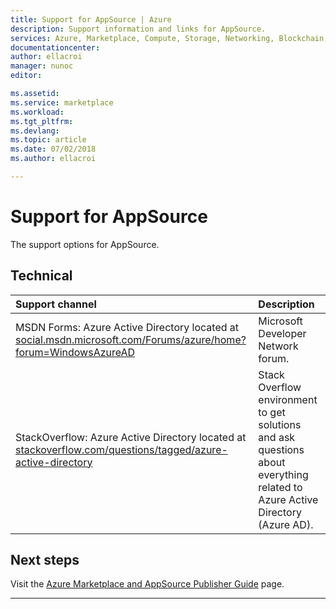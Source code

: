 ```yaml
---
title: Support for AppSource | Azure
description: Support information and links for AppSource.
services: Azure, Marketplace, Compute, Storage, Networking, Blockchain, Security
documentationcenter:
author: ellacroi
manager: nunoc
editor:

ms.assetid: 
ms.service: marketplace
ms.workload: 
ms.tgt_pltfrm: 
ms.devlang: 
ms.topic: article
ms.date: 07/02/2018
ms.author: ellacroi

---
```


# Support for AppSource  
The support options for AppSource.  

## Technical  

| Support channel | Description |  
|:--- |:--- |  
| MSDN Forms: Azure Active Directory located at [social.msdn.microsoft.com/Forums/azure/home?forum=WindowsAzureAD](https://social.msdn.microsoft.com/Forums/azure/home?forum=WindowsAzureAD "Azure AD in the MSDN forums") | Microsoft Developer Network forum. |  
| StackOverflow: Azure Active Directory located at [stackoverflow.com/questions/tagged/azure-active-directory](https://stackoverflow.com/questions/tagged/azure-active-directory "Azure AD on stackoverflow") | Stack Overflow environment to get solutions and ask questions about everything related to Azure Active Directory (Azure AD). |  

## Next steps
Visit the [Azure Marketplace and AppSource Publisher Guide](./marketplace-publishers-guide.md) page.  
 
---
